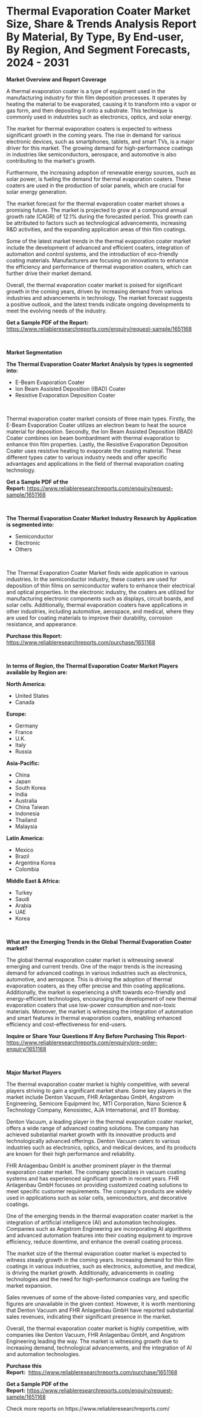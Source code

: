 <p><h1>Thermal Evaporation Coater Market Size, Share & Trends Analysis Report By Material, By Type, By End-user, By Region, And Segment Forecasts, 2024 - 2031</h1></p><p><strong>Market Overview and Report Coverage</strong></p>
<p><p>A thermal evaporation coater is a type of equipment used in the manufacturing industry for thin film deposition processes. It operates by heating the material to be evaporated, causing it to transform into a vapor or gas form, and then depositing it onto a substrate. This technique is commonly used in industries such as electronics, optics, and solar energy.</p><p>The market for thermal evaporation coaters is expected to witness significant growth in the coming years. The rise in demand for various electronic devices, such as smartphones, tablets, and smart TVs, is a major driver for this market. The growing demand for high-performance coatings in industries like semiconductors, aerospace, and automotive is also contributing to the market's growth.</p><p>Furthermore, the increasing adoption of renewable energy sources, such as solar power, is fueling the demand for thermal evaporation coaters. These coaters are used in the production of solar panels, which are crucial for solar energy generation.</p><p>The market forecast for the thermal evaporation coater market shows a promising future. The market is projected to grow at a compound annual growth rate (CAGR) of 12.1% during the forecasted period. This growth can be attributed to factors such as technological advancements, increasing R&D activities, and the expanding application areas of thin film coatings.</p><p>Some of the latest market trends in the thermal evaporation coater market include the development of advanced and efficient coaters, integration of automation and control systems, and the introduction of eco-friendly coating materials. Manufacturers are focusing on innovations to enhance the efficiency and performance of thermal evaporation coaters, which can further drive their market demand.</p><p>Overall, the thermal evaporation coater market is poised for significant growth in the coming years, driven by increasing demand from various industries and advancements in technology. The market forecast suggests a positive outlook, and the latest trends indicate ongoing developments to meet the evolving needs of the industry.</p></p>
<p><strong>Get a Sample PDF of the Report:</strong> <a href="https://www.reliableresearchreports.com/enquiry/request-sample/1651168">https://www.reliableresearchreports.com/enquiry/request-sample/1651168</a></p>
<p>&nbsp;</p>
<p><strong>Market Segmentation</strong></p>
<p><strong>The Thermal Evaporation Coater Market Analysis by types is segmented into:</strong></p>
<p><ul><li>E-Beam Evaporation Coater</li><li>Ion Beam Assisted Deposition (IBAD) Coater</li><li>Resistive Evaporation Deposition Coater</li></ul></p>
<p>&nbsp;</p>
<p><p>Thermal evaporation coater market consists of three main types. Firstly, the E-Beam Evaporation Coater utilizes an electron beam to heat the source material for deposition. Secondly, the Ion Beam Assisted Deposition (IBAD) Coater combines ion beam bombardment with thermal evaporation to enhance thin film properties. Lastly, the Resistive Evaporation Deposition Coater uses resistive heating to evaporate the coating material. These different types cater to various industry needs and offer specific advantages and applications in the field of thermal evaporation coating technology.</p></p>
<p><strong>Get a Sample PDF of the Report:</strong>&nbsp;<a href="https://www.reliableresearchreports.com/enquiry/request-sample/1651168">https://www.reliableresearchreports.com/enquiry/request-sample/1651168</a></p>
<p>&nbsp;</p>
<p><strong>The Thermal Evaporation Coater Market Industry Research by Application is segmented into:</strong></p>
<p><ul><li>Semiconductor</li><li>Electronic</li><li>Others</li></ul></p>
<p>&nbsp;</p>
<p><p>The Thermal Evaporation Coater Market finds wide application in various industries. In the semiconductor industry, these coaters are used for deposition of thin films on semiconductor wafers to enhance their electrical and optical properties. In the electronic industry, the coaters are utilized for manufacturing electronic components such as displays, circuit boards, and solar cells. Additionally, thermal evaporation coaters have applications in other industries, including automotive, aerospace, and medical, where they are used for coating materials to improve their durability, corrosion resistance, and appearance.</p></p>
<p><strong>Purchase this Report:</strong>&nbsp; <a href="https://www.reliableresearchreports.com/purchase/1651168">https://www.reliableresearchreports.com/purchase/1651168</a></p>
<p>&nbsp;</p>
<p><strong>In terms of Region, the Thermal Evaporation Coater Market Players available by Region are:</strong></p>
<p>
    <p> <strong> North America: </strong>
        <ul>
            <li>United States</li>
            <li>Canada</li>
        </ul>
        </p> 
    <p> <strong> Europe: </strong>
        <ul>
            <li>Germany</li>
            <li>France</li>
            <li>U.K.</li>
            <li>Italy</li>
            <li>Russia</li>
        </ul>
        </p> 
    <p> <strong> Asia-Pacific: </strong>
        <ul>
            <li>China</li>
            <li>Japan</li>
            <li>South Korea</li>
            <li>India</li>
            <li>Australia</li>
            <li>China Taiwan</li>
            <li>Indonesia</li>
            <li>Thailand</li>
            <li>Malaysia</li>
        </ul>
        </p> 
    <p> <strong> Latin America: </strong>
        <ul>
            <li>Mexico</li>
            <li>Brazil</li>
            <li>Argentina Korea</li>
            <li>Colombia</li>
        </ul>
        </p> 
    <p> <strong> Middle East & Africa: </strong>
        <ul>
            <li>Turkey</li>
            <li>Saudi</li>
            <li>Arabia</li>
            <li>UAE</li>
            <li>Korea</li>
        </ul>
    </p>
    </p>
<p>&nbsp;</p>
<p><strong>What are the Emerging Trends in the Global Thermal Evaporation Coater market?</strong></p>
<p><p>The global thermal evaporation coater market is witnessing several emerging and current trends. One of the major trends is the increasing demand for advanced coatings in various industries such as electronics, automotive, and aerospace. This is driving the adoption of thermal evaporation coaters, as they offer precise and thin coating applications. Additionally, the market is experiencing a shift towards eco-friendly and energy-efficient technologies, encouraging the development of new thermal evaporation coaters that use low-power consumption and non-toxic materials. Moreover, the market is witnessing the integration of automation and smart features in thermal evaporation coaters, enabling enhanced efficiency and cost-effectiveness for end-users.</p></p>
<p><strong>Inquire or Share Your Questions If Any Before Purchasing This Report</strong>- <a href="https://www.reliableresearchreports.com/enquiry/pre-order-enquiry/1651168">https://www.reliableresearchreports.com/enquiry/pre-order-enquiry/1651168</a></p>
<p>&nbsp;</p>
<p><strong>Major Market Players</strong></p>
<p><p>The thermal evaporation coater market is highly competitive, with several players striving to gain a significant market share. Some key players in the market include Denton Vacuum, FHR Anlagenbau GmbH, Angstrom Engineering, Semicore Equipment Inc, MTI Corporation, Nano Science & Technology Company, Kenosistec, AJA International, and IIT Bombay.</p><p>Denton Vacuum, a leading player in the thermal evaporation coater market, offers a wide range of advanced coating solutions. The company has achieved substantial market growth with its innovative products and technologically advanced offerings. Denton Vacuum caters to various industries such as electronics, optics, and medical devices, and its products are known for their high performance and reliability.</p><p>FHR Anlagenbau GmbH is another prominent player in the thermal evaporation coater market. The company specializes in vacuum coating systems and has experienced significant growth in recent years. FHR Anlagenbau GmbH focuses on providing customized coating solutions to meet specific customer requirements. The company's products are widely used in applications such as solar cells, semiconductors, and decorative coatings.</p><p>One of the emerging trends in the thermal evaporation coater market is the integration of artificial intelligence (AI) and automation technologies. Companies such as Angstrom Engineering are incorporating AI algorithms and advanced automation features into their coating equipment to improve efficiency, reduce downtime, and enhance the overall coating process.</p><p>The market size of the thermal evaporation coater market is expected to witness steady growth in the coming years. Increasing demand for thin film coatings in various industries, such as electronics, automotive, and medical, is driving the market growth. Additionally, advancements in coating technologies and the need for high-performance coatings are fueling the market expansion.</p><p>Sales revenues of some of the above-listed companies vary, and specific figures are unavailable in the given context. However, it is worth mentioning that Denton Vacuum and FHR Anlagenbau GmbH have reported substantial sales revenues, indicating their significant presence in the market.</p><p>Overall, the thermal evaporation coater market is highly competitive, with companies like Denton Vacuum, FHR Anlagenbau GmbH, and Angstrom Engineering leading the way. The market is witnessing growth due to increasing demand, technological advancements, and the integration of AI and automation technologies.</p></p>
<p><strong>Purchase this Report:</strong>&nbsp;&nbsp;<a href="https://www.reliableresearchreports.com/purchase/1651168">https://www.reliableresearchreports.com/purchase/1651168</a></p>
<p></p>
<p><strong>Get a Sample PDF of the Report:</strong>&nbsp;<a href="https://www.reliableresearchreports.com/enquiry/request-sample/1651168">https://www.reliableresearchreports.com/enquiry/request-sample/1651168</a></p>
<p>Check more reports on https://www.reliableresearchreports.com/</p>